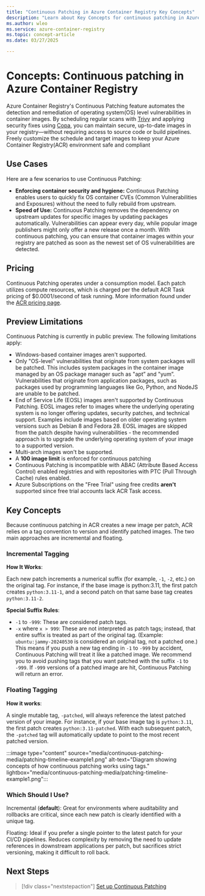 ```yaml
---
title: "Continuous Patching in Azure Container Registry Key Concepts"
description: "Learn about Key Concepts for continuous patching in Azure Container Registry."
ms.author: wleo
ms.service: azure-container-registry
ms.topic: concept-article
ms.date: 03/27/2025

---
```


# Concepts: Continuous patching in Azure Container Registry

Azure Container Registry's Continuous Patching feature automates the detection and remediation of operating system(OS) level vulnerabilities in container images. By scheduling regular scans with [Trivy](https://trivy.dev/) and applying security fixes using [Copa](https://project-copacetic.github.io/copacetic/website/), you can maintain secure, up-to-date images in your registry—without requiring access to source code or build pipelines. Freely customize the schedule and target images to keep your Azure Container Registry(ACR) environment safe and compliant

## Use Cases

Here are a few scenarios to use Continuous Patching:

- **Enforcing container security and hygiene:** Continuous Patching enables users to quickly fix OS container CVEs (Common Vulnerabilities and Exposures) without the need to fully rebuild from upstream.
- **Speed of Use:** Continuous Patching removes the dependency on upstream updates for specific images by updating packages automatically. Vulnerabilities can appear every day, while popular image publishers might only offer a new release once a month. With continuous patching, you can ensure that container images within your registry are patched as soon as the newest set of OS vulnerabilities are detected.

## Pricing
Continuous Patching operates under a consumption model. Each patch utilizes compute resources, which is charged per the default ACR Task pricing of $0.0001/second of task running. More information found under the [ACR pricing page](https://azure.microsoft.com/pricing/details/container-registry/?msockid=39cc5589db1c66a6375d41dcda9867d2).

## Preview Limitations

Continuous Patching is currently in public preview. The following limitations apply:
- Windows-based container images aren't supported.
- Only "OS-level" vulnerabilities that originate from system packages will be patched. This includes system packages in the container image managed by an OS package manager such as "apt” and "yum”. Vulnerabilities that originate from application packages, such as packages used by programming languages like Go, Python, and NodeJS are unable to be patched.  
- End of Service Life (EOSL) images aren't supported by Continuous Patching. EOSL images refer to images where the underlying operating system is no longer offering updates, security patches, and technical support. Examples include images based on older operating system versions such as Debian 8 and Fedora 28. EOSL images are skipped from the patch despite having vulnerabilities - the recommended approach is to upgrade the underlying operating system of your image to a supported version.
- Multi-arch images won't be supported. 
- A **100 image limit** is enforced for continuous patching
- Continuous Patching is incompatible with ABAC (Attribute Based Access Control) enabled registries and with repositories with PTC (Pull Through Cache) rules enabled.
- Azure Subscriptions on the "Free Trial" using free credits **aren't** supported since free trial accounts lack ACR Task access. 

## Key Concepts
Because continuous patching in ACR creates a new image per patch, ACR relies on a tag convention to version and identify patched images. The two main approaches are incremental and floating.

### Incremental Tagging
**How It Works**:

Each new patch increments a numerical suffix (for example, ```-1```, ```-2```, etc.) on the original tag. For instance, if the base image is python:3.11, the first patch creates ```python:3.11-1```, and a second patch on that same base tag creates ```python:3.11-2```.

**Special Suffix Rules**:

- ```-1``` to ```-999```: These are considered patch tags.
- ```-x``` where ```x > 999```: These are not interpreted as patch tags; instead, that entire suffix is treated as part of the original tag. (Example: ```ubuntu:jammy-20240530``` is considered an original tag, not a patched one.)
This means if you push a new tag ending in ```-1``` to ```-999``` by accident, Continuous Patching will treat it like a patched image. We recommend you to avoid pushing tags that you want patched with the suffix ```-1``` to ```-999```. If ```-999``` versions of a patched image are hit, Continuous Patching will return an error.

### Floating Tagging

**How it works**:

A single mutable tag, ```-patched```, will always reference the latest patched version of your image. For instance, if your base image tag is ```python:3.11```, the first patch creates ```python:3.11-patched```. With each subsequent patch, the ```-patched``` tag will automatically update to point to the most recent patched version.

:::image type="content" source="media/continuous-patching-media/patching-timeline-example1.png" alt-text="Diagram showing concepts of how continuous patching works using tags." lightbox="media/continuous-patching-media/patching-timeline-example1.png":::

### Which Should I Use?

Incremental (**default**): Great for environments where auditability and rollbacks are critical, since each new patch is clearly identified with a unique tag.

Floating: Ideal if you prefer a single pointer to the latest patch for your CI/CD pipelines. Reduces complexity by removing the need to update references in downstream applications per patch, but sacrifices strict versioning, making it difficult to roll back. 

## Next Steps

> [!div class="nextstepaction"]
> [Set up Continuous Patching](how-to-continuous-patching.md)